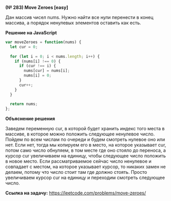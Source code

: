 **(№ 283) Move Zeroes [easy]**

Дан массив чисел nums. Нужно найти все нули перенести в конец массива, а порядок ненулевых элементов оставить как есть.

**Решение на JavaScript**

```javascript
var moveZeroes = function(nums) {
  let cur = 0;
  
  for (let i = 0; i < nums.length; i++) {
    if (nums[i] !== 0) {
      if (cur !== i) {
        nums[cur] = nums[i];
        nums[i] = 0;
      }
      cur++;
    }
  }
  
  return nums;
};
```

**Объяснение решения**

Заведем переменную cur, в которой будет хранить индекс того места в массиве, в которое можно положить следующее ненулевое число. Пойдем по всем числам по очереди и будем смотреть нулевое оно или нет. Если нет, тогда мы копируем его в место, на которое указывает cur, потом само число обнуляем, в том месте где оно стояло до переноса, а курсор cur увеличиваем на единицу, чтобы следующее число положить в новое место. Если рассматриваемое сейчас число ненулевое и совпадает с местом, на которое указывает курсор, то никаких замен не делаем, потому что число стоит там где должно стоять. Просто увеличиваем курсор cur на единицу и переходим смотреть следующее число.

**Ссылка на задачу:** https://leetcode.com/problems/move-zeroes/